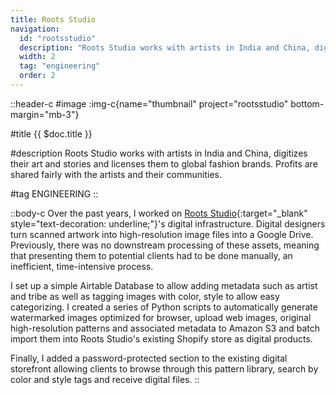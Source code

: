 ```yaml
---
title: Roots Studio
navigation:
  id: "rootsstudio"
  description: "Roots Studio works with artists in India and China, digitizes their art and stories and licenses them to global fashion brands..."
  width: 2
  tag: "engineering"
  order: 2
---
```


::header-c
#image
:img-c{name="thumbnail" project="rootsstudio" bottom-margin="mb-3"}

#title
{{ $doc.title }}

#description
Roots Studio works with artists in India and China, digitizes their art and stories and licenses them to global fashion brands. Profits are shared fairly with the artists and their communities.

#tag
ENGINEERING
::

::body-c
Over the past years, I worked on [Roots Studio](https://rootsstudio.co/){:target="\_blank" style="text-decoration: underline;"}'s digital infrastructure. Digital designers turn scanned artwork into high-resolution image files into a Google Drive. Previously, there was no downstream processing of these assets, meaning that presenting them to potential clients had to be done manually, an inefficient, time-intensive process.

I set up a simple Airtable Database to allow adding metadata such as artist and tribe as well as tagging images with color, style to allow easy categorizing. I created a series of Python scripts to automatically generate watermarked images optimized for browser, upload web images, original high-resolution patterns and associated metadata to Amazon S3 and batch import them into Roots Studio's existing Shopify store as digital products.

Finally, I added a password-protected section to the existing digital storefront allowing clients to browse through this pattern library, search by color and style tags and receive digital files.
::
